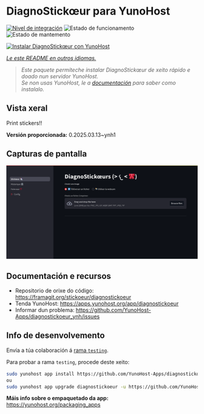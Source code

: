 <!--
NOTA: Este README foi creado automáticamente por <https://github.com/YunoHost/apps/tree/master/tools/readme_generator>
NON debe editarse manualmente.
-->

# DiagnoStickœur para YunoHost

[![Nivel de integración](https://apps.yunohost.org/badge/integration/diagnostickoeur)](https://ci-apps.yunohost.org/ci/apps/diagnostickoeur/)
![Estado de funcionamento](https://apps.yunohost.org/badge/state/diagnostickoeur)
![Estado de mantemento](https://apps.yunohost.org/badge/maintained/diagnostickoeur)

[![Instalar DiagnoStickœur con YunoHost](https://install-app.yunohost.org/install-with-yunohost.svg)](https://install-app.yunohost.org/?app=diagnostickoeur)

*[Le este README en outros idiomas.](./ALL_README.md)*

> *Este paquete permíteche instalar DiagnoStickœur de xeito rápido e doado nun servidor YunoHost.*  
> *Se non usas YunoHost, le a [documentación](https://yunohost.org/install) para saber como instalalo.*

## Vista xeral

Print stickers!!


**Versión proporcionada:** 0.2025.03.13~ynh1

## Capturas de pantalla

![Captura de pantalla de DiagnoStickœur](./doc/screenshots/screenshot.png)

## Documentación e recursos

- Repositorio de orixe do código: <https://framagit.org/stickoeur/diagnostickoeur>
- Tenda YunoHost: <https://apps.yunohost.org/app/diagnostickoeur>
- Informar dun problema: <https://github.com/YunoHost-Apps/diagnostickoeur_ynh/issues>

## Info de desenvolvemento

Envía a túa colaboración á [rama `testing`](https://github.com/YunoHost-Apps/diagnostickoeur_ynh/tree/testing).

Para probar a rama `testing`, procede deste xeito:

```bash
sudo yunohost app install https://github.com/YunoHost-Apps/diagnostickoeur_ynh/tree/testing --debug
ou
sudo yunohost app upgrade diagnostickoeur -u https://github.com/YunoHost-Apps/diagnostickoeur_ynh/tree/testing --debug
```

**Máis info sobre o empaquetado da app:** <https://yunohost.org/packaging_apps>
